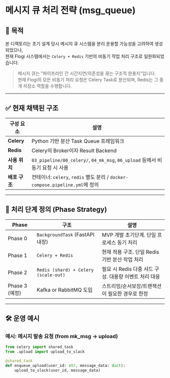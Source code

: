 # 메시지 큐 처리 전략 (msg_queue)

## 📌 목적
본 디렉토리는 초기 설계 당시 메시지 큐 시스템을 분리 운용할 가능성을 고려하여 생성되었으나,  
현재 Flogi 시스템에서는 `Celery + Redis` 기반의 비동기 작업 처리 구조로 일원화되었습니다.

> 메시지 큐는 "파이프라인 간 시간지연/의존성을 끊는 구조적 완충지"입니다.  
> 현재 Flogi의 모든 비동기 처리 요청은 Celery Task로 분산되며, Redis는 그 중개 저장소 역할을 수행합니다.

---

## ✅ 현재 채택된 구조

| 구성 요소 | 설명 |
|-----------|------|
| **Celery** | Python 기반 분산 Task Queue 프레임워크 |
| **Redis** | Celery의 Broker이자 Result Backend |
| **사용 위치** | `03_pipeline/00_celery/`, `04_mk_msg`, `06_upload` 등에서 비동기 요청 시 사용 |
| **배포 구조** | 컨테이너: `celery`, `redis` 별도 분리 / `docker-compose.pipeline.yml`에 정의 |

---

## 🧱 처리 단계 정의 (Phase Strategy)

| Phase | 구조 | 설명 |
|-------|------|------|
| Phase 0 | `BackgroundTask` (FastAPI 내장) | MVP 개발 초기단계. 단일 프로세스 동기 처리 |
| Phase 1 | `Celery + Redis` | 현재 적용 구조. 단일 Redis 기반 분산 작업 처리 |
| Phase 2 | `Redis (shard) + Celery (scale-out)` | 필요 시 Redis 다중 샤드 구성. 대용량 이벤트 처리 대응 |
| Phase 3 (예정) | Kafka or RabbitMQ 도입 | 스트리밍/순서보장/트랜잭션이 필요한 경우로 한정 |

---

## 🛠 운영 예시

### 예시: 메시지 발송 요청 (from mk_msg → upload)

```python
from celery import shared_task
from .upload import upload_to_slack

@shared_task
def enqueue_upload(user_id: str, message_data: dict):
    upload_to_slack(user_id, message_data)
